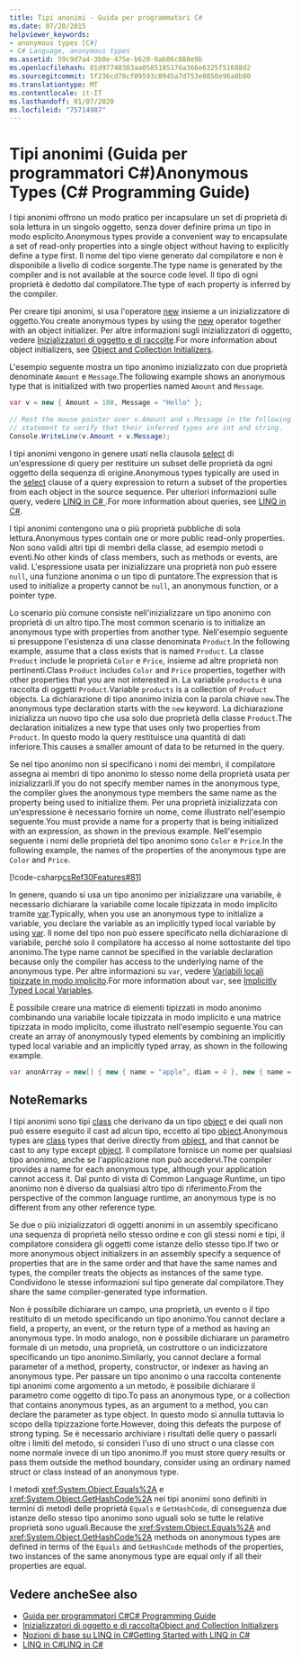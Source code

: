 ```yaml
---
title: Tipi anonimi - Guida per programmatori C#
ms.date: 07/20/2015
helpviewer_keywords:
- anonymous types [C#]
- C# Language, anonymous types
ms.assetid: 59c9d7a4-3b0e-475e-b620-0ab86c088e9b
ms.openlocfilehash: 81d97748383aa0585185176a366e6325f51688d2
ms.sourcegitcommit: 5f236cd78cf09593c8945a7d753e0850e96a0b80
ms.translationtype: MT
ms.contentlocale: it-IT
ms.lasthandoff: 01/07/2020
ms.locfileid: "75714987"
---
```

# <a name="anonymous-types-c-programming-guide"></a><span data-ttu-id="e7ba3-102">Tipi anonimi (Guida per programmatori C#)</span><span class="sxs-lookup"><span data-stu-id="e7ba3-102">Anonymous Types (C# Programming Guide)</span></span>

<span data-ttu-id="e7ba3-103">I tipi anonimi offrono un modo pratico per incapsulare un set di proprietà di sola lettura in un singolo oggetto, senza dover definire prima un tipo in modo esplicito.</span><span class="sxs-lookup"><span data-stu-id="e7ba3-103">Anonymous types provide a convenient way to encapsulate a set of read-only properties into a single object without having to explicitly define a type first.</span></span> <span data-ttu-id="e7ba3-104">Il nome del tipo viene generato dal compilatore e non è disponibile a livello di codice sorgente.</span><span class="sxs-lookup"><span data-stu-id="e7ba3-104">The type name is generated by the compiler and is not available at the source code level.</span></span> <span data-ttu-id="e7ba3-105">Il tipo di ogni proprietà è dedotto dal compilatore.</span><span class="sxs-lookup"><span data-stu-id="e7ba3-105">The type of each property is inferred by the compiler.</span></span>  
  
 <span data-ttu-id="e7ba3-106">Per creare tipi anonimi, si usa l'operatore [new](../../language-reference/operators/new-operator.md) insieme a un inizializzatore di oggetto.</span><span class="sxs-lookup"><span data-stu-id="e7ba3-106">You create anonymous types by using the [new](../../language-reference/operators/new-operator.md) operator together with an object initializer.</span></span> <span data-ttu-id="e7ba3-107">Per altre informazioni sugli inizializzatori di oggetto, vedere [Inizializzatori di oggetto e di raccolte](./object-and-collection-initializers.md).</span><span class="sxs-lookup"><span data-stu-id="e7ba3-107">For more information about object initializers, see [Object and Collection Initializers](./object-and-collection-initializers.md).</span></span>  
  
 <span data-ttu-id="e7ba3-108">L'esempio seguente mostra un tipo anonimo inizializzato con due proprietà denominate `Amount` e `Message`.</span><span class="sxs-lookup"><span data-stu-id="e7ba3-108">The following example shows an anonymous type that is initialized with two properties named `Amount` and `Message`.</span></span>  
  
```csharp  
var v = new { Amount = 108, Message = "Hello" };  
  
// Rest the mouse pointer over v.Amount and v.Message in the following  
// statement to verify that their inferred types are int and string.  
Console.WriteLine(v.Amount + v.Message);  
```  
  
 <span data-ttu-id="e7ba3-109">I tipi anonimi vengono in genere usati nella clausola [select](../../language-reference/keywords/select-clause.md) di un'espressione di query per restituire un subset delle proprietà da ogni oggetto della sequenza di origine.</span><span class="sxs-lookup"><span data-stu-id="e7ba3-109">Anonymous types typically are used in the [select](../../language-reference/keywords/select-clause.md) clause of a query expression to return a subset of the properties from each object in the source sequence.</span></span> <span data-ttu-id="e7ba3-110">Per ulteriori informazioni sulle query, vedere [LINQ in C# ](../../linq/index.md).</span><span class="sxs-lookup"><span data-stu-id="e7ba3-110">For more information about queries, see [LINQ in C#](../../linq/index.md).</span></span>  
  
 <span data-ttu-id="e7ba3-111">I tipi anonimi contengono una o più proprietà pubbliche di sola lettura.</span><span class="sxs-lookup"><span data-stu-id="e7ba3-111">Anonymous types contain one or more public read-only properties.</span></span> <span data-ttu-id="e7ba3-112">Non sono validi altri tipi di membri della classe, ad esempio metodi o eventi.</span><span class="sxs-lookup"><span data-stu-id="e7ba3-112">No other kinds of class members, such as methods or events, are valid.</span></span> <span data-ttu-id="e7ba3-113">L'espressione usata per inizializzare una proprietà non può essere `null`, una funzione anonima o un tipo di puntatore.</span><span class="sxs-lookup"><span data-stu-id="e7ba3-113">The expression that is used to initialize a property cannot be `null`, an anonymous function, or a pointer type.</span></span>  
  
 <span data-ttu-id="e7ba3-114">Lo scenario più comune consiste nell'inizializzare un tipo anonimo con proprietà di un altro tipo.</span><span class="sxs-lookup"><span data-stu-id="e7ba3-114">The most common scenario is to initialize an anonymous type with properties from another type.</span></span> <span data-ttu-id="e7ba3-115">Nell'esempio seguente si presuppone l'esistenza di una classe denominata `Product`.</span><span class="sxs-lookup"><span data-stu-id="e7ba3-115">In the following example, assume that a class exists that is named `Product`.</span></span> <span data-ttu-id="e7ba3-116">La classe `Product` include le proprietà `Color` e `Price`, insieme ad altre proprietà non pertinenti.</span><span class="sxs-lookup"><span data-stu-id="e7ba3-116">Class `Product` includes `Color` and `Price` properties, together with other properties that you are not interested in.</span></span> <span data-ttu-id="e7ba3-117">La variabile `products` è una raccolta di oggetti `Product`.</span><span class="sxs-lookup"><span data-stu-id="e7ba3-117">Variable `products` is a collection of `Product` objects.</span></span> <span data-ttu-id="e7ba3-118">La dichiarazione di tipo anonimo inizia con la parola chiave `new`.</span><span class="sxs-lookup"><span data-stu-id="e7ba3-118">The anonymous type declaration starts with the `new` keyword.</span></span> <span data-ttu-id="e7ba3-119">La dichiarazione inizializza un nuovo tipo che usa solo due proprietà della classe `Product`.</span><span class="sxs-lookup"><span data-stu-id="e7ba3-119">The declaration initializes a new type that uses only two properties from `Product`.</span></span> <span data-ttu-id="e7ba3-120">In questo modo la query restituisce una quantità di dati inferiore.</span><span class="sxs-lookup"><span data-stu-id="e7ba3-120">This causes a smaller amount of data to be returned in the query.</span></span>  
  
 <span data-ttu-id="e7ba3-121">Se nel tipo anonimo non si specificano i nomi dei membri, il compilatore assegna ai membri di tipo anonimo lo stesso nome della proprietà usata per inizializzarli.</span><span class="sxs-lookup"><span data-stu-id="e7ba3-121">If you do not specify member names in the anonymous type, the compiler gives the anonymous type members the same name as the property being used to initialize them.</span></span> <span data-ttu-id="e7ba3-122">Per una proprietà inizializzata con un'espressione è necessario fornire un nome, come illustrato nell'esempio seguente.</span><span class="sxs-lookup"><span data-stu-id="e7ba3-122">You must provide a name for a property that is being initialized with an expression, as shown in the previous example.</span></span> <span data-ttu-id="e7ba3-123">Nell'esempio seguente i nomi delle proprietà del tipo anonimo sono `Color` e `Price`.</span><span class="sxs-lookup"><span data-stu-id="e7ba3-123">In the following example, the names of the properties of the anonymous type are `Color` and `Price`.</span></span>  
  
 [!code-csharp[csRef30Features#81](~/samples/snippets/csharp/VS_Snippets_VBCSharp/csRef30Features/CS/csref30.cs#81)]  
  
 <span data-ttu-id="e7ba3-124">In genere, quando si usa un tipo anonimo per inizializzare una variabile, è necessario dichiarare la variabile come locale tipizzata in modo implicito tramite [var](../../language-reference/keywords/var.md).</span><span class="sxs-lookup"><span data-stu-id="e7ba3-124">Typically, when you use an anonymous type to initialize a variable, you declare the variable as an implicitly typed local variable by using [var](../../language-reference/keywords/var.md).</span></span> <span data-ttu-id="e7ba3-125">Il nome del tipo non può essere specificato nella dichiarazione di variabile, perché solo il compilatore ha accesso al nome sottostante del tipo anonimo.</span><span class="sxs-lookup"><span data-stu-id="e7ba3-125">The type name cannot be specified in the variable declaration because only the compiler has access to the underlying name of the anonymous type.</span></span> <span data-ttu-id="e7ba3-126">Per altre informazioni su `var`, vedere [Variabili locali tipizzate in modo implicito](./implicitly-typed-local-variables.md).</span><span class="sxs-lookup"><span data-stu-id="e7ba3-126">For more information about `var`, see [Implicitly Typed Local Variables](./implicitly-typed-local-variables.md).</span></span>  
  
 <span data-ttu-id="e7ba3-127">È possibile creare una matrice di elementi tipizzati in modo anonimo combinando una variabile locale tipizzata in modo implicito e una matrice tipizzata in modo implicito, come illustrato nell'esempio seguente.</span><span class="sxs-lookup"><span data-stu-id="e7ba3-127">You can create an array of anonymously typed elements by combining an implicitly typed local variable and an implicitly typed array, as shown in the following example.</span></span>  
  
```csharp  
var anonArray = new[] { new { name = "apple", diam = 4 }, new { name = "grape", diam = 1 }};  
```  
  
## <a name="remarks"></a><span data-ttu-id="e7ba3-128">Note</span><span class="sxs-lookup"><span data-stu-id="e7ba3-128">Remarks</span></span>  
 <span data-ttu-id="e7ba3-129">I tipi anonimi sono tipi [class](../../language-reference/keywords/class.md) che derivano da un tipo [object](../../language-reference/builtin-types/reference-types.md) e dei quali non può essere eseguito il cast ad alcun tipo, eccetto al tipo [object](../../language-reference/builtin-types/reference-types.md).</span><span class="sxs-lookup"><span data-stu-id="e7ba3-129">Anonymous types are [class](../../language-reference/keywords/class.md) types that derive directly from [object](../../language-reference/builtin-types/reference-types.md), and that cannot be cast to any type except [object](../../language-reference/builtin-types/reference-types.md).</span></span> <span data-ttu-id="e7ba3-130">Il compilatore fornisce un nome per qualsiasi tipo anonimo, anche se l'applicazione non può accedervi.</span><span class="sxs-lookup"><span data-stu-id="e7ba3-130">The compiler provides a name for each anonymous type, although your application cannot access it.</span></span> <span data-ttu-id="e7ba3-131">Dal punto di vista di Common Language Runtime, un tipo anonimo non è diverso da qualsiasi altro tipo di riferimento.</span><span class="sxs-lookup"><span data-stu-id="e7ba3-131">From the perspective of the common language runtime, an anonymous type is no different from any other reference type.</span></span>  
  
 <span data-ttu-id="e7ba3-132">Se due o più inizializzatori di oggetti anonimi in un assembly specificano una sequenza di proprietà nello stesso ordine e con gli stessi nomi e tipi, il compilatore considera gli oggetti come istanze dello stesso tipo.</span><span class="sxs-lookup"><span data-stu-id="e7ba3-132">If two or more anonymous object initializers in an assembly specify a sequence of properties that are in the same order and that have the same names and types, the compiler treats the objects as instances of the same type.</span></span> <span data-ttu-id="e7ba3-133">Condividono le stesse informazioni sul tipo generate dal compilatore.</span><span class="sxs-lookup"><span data-stu-id="e7ba3-133">They share the same compiler-generated type information.</span></span>  
  
 <span data-ttu-id="e7ba3-134">Non è possibile dichiarare un campo, una proprietà, un evento o il tipo restituito di un metodo specificando un tipo anonimo.</span><span class="sxs-lookup"><span data-stu-id="e7ba3-134">You cannot declare a field, a property, an event, or the return type of a method as having an anonymous type.</span></span> <span data-ttu-id="e7ba3-135">In modo analogo, non è possibile dichiarare un parametro formale di un metodo, una proprietà, un costruttore o un indicizzatore specificando un tipo anonimo.</span><span class="sxs-lookup"><span data-stu-id="e7ba3-135">Similarly, you cannot declare a formal parameter of a method, property, constructor, or indexer as having an anonymous type.</span></span> <span data-ttu-id="e7ba3-136">Per passare un tipo anonimo o una raccolta contenente tipi anonimi come argomento a un metodo, è possibile dichiarare il parametro come oggetto di tipo.</span><span class="sxs-lookup"><span data-stu-id="e7ba3-136">To pass an anonymous type, or a collection that contains anonymous types, as an argument to a method, you can declare the parameter as type object.</span></span> <span data-ttu-id="e7ba3-137">In questo modo si annulla tuttavia lo scopo della tipizzazione forte.</span><span class="sxs-lookup"><span data-stu-id="e7ba3-137">However, doing this defeats the purpose of strong typing.</span></span> <span data-ttu-id="e7ba3-138">Se è necessario archiviare i risultati delle query o passarli oltre i limiti del metodo, si consideri l'uso di uno struct o una classe con nome normale invece di un tipo anonimo.</span><span class="sxs-lookup"><span data-stu-id="e7ba3-138">If you must store query results or pass them outside the method boundary, consider using an ordinary named struct or class instead of an anonymous type.</span></span>  
  
 <span data-ttu-id="e7ba3-139">I metodi <xref:System.Object.Equals%2A> e <xref:System.Object.GetHashCode%2A> nei tipi anonimi sono definiti in termini di metodi delle proprietà `Equals` e `GetHashCode`, di conseguenza due istanze dello stesso tipo anonimo sono uguali solo se tutte le relative proprietà sono uguali.</span><span class="sxs-lookup"><span data-stu-id="e7ba3-139">Because the <xref:System.Object.Equals%2A> and <xref:System.Object.GetHashCode%2A> methods on anonymous types are defined in terms of the `Equals` and `GetHashCode` methods of the properties, two instances of the same anonymous type are equal only if all their properties are equal.</span></span>  
  
## <a name="see-also"></a><span data-ttu-id="e7ba3-140">Vedere anche</span><span class="sxs-lookup"><span data-stu-id="e7ba3-140">See also</span></span>

- [<span data-ttu-id="e7ba3-141">Guida per programmatori C#</span><span class="sxs-lookup"><span data-stu-id="e7ba3-141">C# Programming Guide</span></span>](../index.md)
- [<span data-ttu-id="e7ba3-142">Inizializzatori di oggetto e di raccolta</span><span class="sxs-lookup"><span data-stu-id="e7ba3-142">Object and Collection Initializers</span></span>](./object-and-collection-initializers.md)
- [<span data-ttu-id="e7ba3-143">Nozioni di base su LINQ in C#</span><span class="sxs-lookup"><span data-stu-id="e7ba3-143">Getting Started with LINQ in C#</span></span>](/dotnet/csharp/programming-guide/concepts/linq/)
- [<span data-ttu-id="e7ba3-144">LINQ in C#</span><span class="sxs-lookup"><span data-stu-id="e7ba3-144">LINQ in C#</span></span>](../../linq/index.md)
